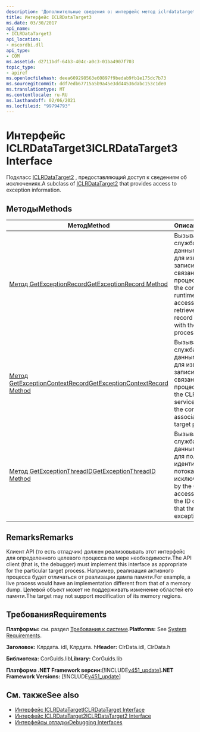 ```yaml
---
description: 'Дополнительные сведения о: интерфейс метод iclrdatatarget3'
title: Интерфейс ICLRDataTarget3
ms.date: 03/30/2017
api_name:
- ICLRDataTarget3
api_location:
- mscordbi.dll
api_type:
- COM
ms.assetid: d2711bdf-64b3-404c-a0c3-01ba4907f703
topic_type:
- apiref
ms.openlocfilehash: deea609298563e60897f9bedab9fb1e175dc7b73
ms.sourcegitcommit: ddf7edb67715a5b9a45e3dd44536dabc153c1de0
ms.translationtype: MT
ms.contentlocale: ru-RU
ms.lasthandoff: 02/06/2021
ms.locfileid: "99794793"
---
```

# <a name="iclrdatatarget3-interface"></a><span data-ttu-id="7376a-103">Интерфейс ICLRDataTarget3</span><span class="sxs-lookup"><span data-stu-id="7376a-103">ICLRDataTarget3 Interface</span></span>

<span data-ttu-id="7376a-104">Подкласс [ICLRDataTarget2](iclrdatatarget2-interface.md) , предоставляющий доступ к сведениям об исключениях.</span><span class="sxs-lookup"><span data-stu-id="7376a-104">A subclass of [ICLRDataTarget2](iclrdatatarget2-interface.md) that provides access to exception information.</span></span>  
  
## <a name="methods"></a><span data-ttu-id="7376a-105">Методы</span><span class="sxs-lookup"><span data-stu-id="7376a-105">Methods</span></span>  
  
|<span data-ttu-id="7376a-106">Метод</span><span class="sxs-lookup"><span data-stu-id="7376a-106">Method</span></span>|<span data-ttu-id="7376a-107">Описание</span><span class="sxs-lookup"><span data-stu-id="7376a-107">Description</span></span>|  
|------------|-----------------|  
|[<span data-ttu-id="7376a-108">Метод GetExceptionRecord</span><span class="sxs-lookup"><span data-stu-id="7376a-108">GetExceptionRecord Method</span></span>](iclrdatatarget3-getexceptionrecord-method.md)|<span data-ttu-id="7376a-109">Вызывается службами доступа к данным среды CLR для извлечения записи исключения, связанной с целевым процессом.</span><span class="sxs-lookup"><span data-stu-id="7376a-109">Called by the common language runtime (CLR) data access services to retrieve the exception record associated with the target process.</span></span>|  
|[<span data-ttu-id="7376a-110">Метод GetExceptionContextRecord</span><span class="sxs-lookup"><span data-stu-id="7376a-110">GetExceptionContextRecord Method</span></span>](iclrdatatarget3-getexceptioncontextrecord-method.md)|<span data-ttu-id="7376a-111">Вызывается службами доступа к данным среды CLR для извлечения записи контекста, связанной с целевым процессом.</span><span class="sxs-lookup"><span data-stu-id="7376a-111">Called by the CLR data access services to retrieve the context record associated with the target process.</span></span>|  
|[<span data-ttu-id="7376a-112">Метод GetExceptionThreadID</span><span class="sxs-lookup"><span data-stu-id="7376a-112">GetExceptionThreadID Method</span></span>](iclrdatatarget3-getexceptionthreadid-method.md)|<span data-ttu-id="7376a-113">Вызывается службами доступа к данным среды CLR для получения идентификатора потока, вызвавшего исключение.</span><span class="sxs-lookup"><span data-stu-id="7376a-113">Called by the CLR data access services to get the ID of the thread that threw the exception.</span></span>|  
  
## <a name="remarks"></a><span data-ttu-id="7376a-114">Remarks</span><span class="sxs-lookup"><span data-stu-id="7376a-114">Remarks</span></span>  

 <span data-ttu-id="7376a-115">Клиент API (то есть отладчик) должен реализовывать этот интерфейс для определенного целевого процесса по мере необходимости.</span><span class="sxs-lookup"><span data-stu-id="7376a-115">The API client (that is, the debugger) must implement this interface as appropriate for the particular target process.</span></span> <span data-ttu-id="7376a-116">Например, реализация активного процесса будет отличаться от реализации дампа памяти.</span><span class="sxs-lookup"><span data-stu-id="7376a-116">For example, a live process would have an implementation different from that of a memory dump.</span></span> <span data-ttu-id="7376a-117">Целевой объект может не поддерживать изменение областей его памяти.</span><span class="sxs-lookup"><span data-stu-id="7376a-117">The target may not support modification of its memory regions.</span></span>  
  
## <a name="requirements"></a><span data-ttu-id="7376a-118">Требования</span><span class="sxs-lookup"><span data-stu-id="7376a-118">Requirements</span></span>  

 <span data-ttu-id="7376a-119">**Платформы:** см. раздел [Требования к системе](../../get-started/system-requirements.md).</span><span class="sxs-lookup"><span data-stu-id="7376a-119">**Platforms:** See [System Requirements](../../get-started/system-requirements.md).</span></span>  
  
 <span data-ttu-id="7376a-120">**Заголовок:** Клрдата. idl, Клрдата. h</span><span class="sxs-lookup"><span data-stu-id="7376a-120">**Header:** ClrData.idl, ClrData.h</span></span>  
  
 <span data-ttu-id="7376a-121">**Библиотека:** CorGuids.lib</span><span class="sxs-lookup"><span data-stu-id="7376a-121">**Library:** CorGuids.lib</span></span>  
  
 <span data-ttu-id="7376a-122">**Платформа .NET Framework версии:**[!INCLUDE[v451_update](../../../../includes/net-current-v451-nov-plus.md)]</span><span class="sxs-lookup"><span data-stu-id="7376a-122">**.NET Framework Versions:** [!INCLUDE[v451_update](../../../../includes/net-current-v451-nov-plus.md)]</span></span>  
  
## <a name="see-also"></a><span data-ttu-id="7376a-123">См. также</span><span class="sxs-lookup"><span data-stu-id="7376a-123">See also</span></span>

- [<span data-ttu-id="7376a-124">Интерфейс ICLRDataTarget</span><span class="sxs-lookup"><span data-stu-id="7376a-124">ICLRDataTarget Interface</span></span>](iclrdatatarget-interface.md)
- [<span data-ttu-id="7376a-125">Интерфейс ICLRDataTarget2</span><span class="sxs-lookup"><span data-stu-id="7376a-125">ICLRDataTarget2 Interface</span></span>](iclrdatatarget2-interface.md)
- [<span data-ttu-id="7376a-126">Интерфейсы отладки</span><span class="sxs-lookup"><span data-stu-id="7376a-126">Debugging Interfaces</span></span>](debugging-interfaces.md)
